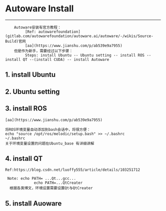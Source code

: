 # Autoware Install
---
        Autoware安装有官方教程：
             [Ref: autowarefoundation](gitlab.com/autowarefoundation/autoware.ai/autoware/-/wikis/Source-Build)官网
             [aa](https://www.jianshu.com/p/ab539e9a7955)
        但是作为新手，需要经过以下步骤：
             Steps: install Ubuntu -- Ubuntu setting -- install ROS -- install QT --(install CUDA) -- install Autoware
        
## 1. install Ubuntu

## 2. Ubuntu setting
## 3. install ROS
```
[aa](https://www.jianshu.com/p/ab539e9a7955)

将ROS环境变量自动添加到bash会话中，将很方便：
echo "source /opt/ros/melodic/setup.bash" >> ~/.bashrc
~/.bashrc
关于环境变量设置的问题在Ubuntu_base 有详细讲解
```
## 4. install QT
    Ref:https://blog.csdn.net/luoffy555/article/details/103251712
     
     Note: echo PATH= ...Qt...gcc...
                 echo PATH=...QtCreater
      根据各类博文，环境设置需要设置Qt与QtCreater
## 5. install Auoware


```



```


